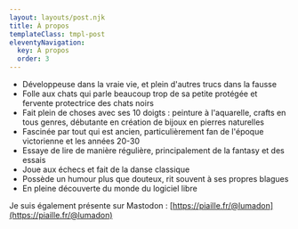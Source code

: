 ```yaml
---
layout: layouts/post.njk
title: À propos
templateClass: tmpl-post
eleventyNavigation:
  key: À propos
  order: 3
---
```


- Développeuse dans la vraie vie, et plein d'autres trucs dans la fausse
- Folle aux chats qui parle beaucoup trop de sa petite protégée et fervente protectrice des chats noirs
- Fait plein de choses avec ses 10 doigts : peinture à l'aquarelle, crafts en tous genres, débutante en création de bijoux en pierres naturelles
- Fascinée par tout qui est ancien, particulièrement fan de l'époque victorienne et les années 20-30
- Essaye de lire de manière régulière, principalement de la fantasy et des essais
- Joue aux échecs et fait de la danse classique
- Possède un humour plus que douteux, rit souvent à ses propres blagues
- En pleine découverte du monde du logiciel libre

Je suis également présente sur Mastodon : [https://piaille.fr/@lumadon](https://piaille.fr/@lumadon)
